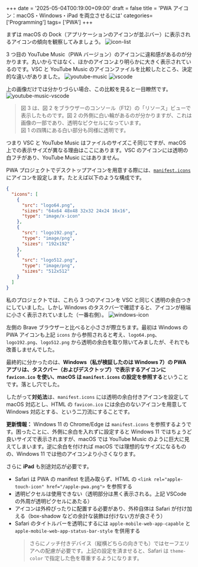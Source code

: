 +++
date = '2025-05-04T00:19:00+09:00'
draft = false
title = 'PWA アイコン：macOS・Windows・iPad を両立させるには'
categories= ['Programming']
tags= ['PWA']
+++

まずは macOS の Dock（アプリケーションのアイコンが並ぶバー）に表示されるアイコンの傾向を観察してみましょう。
![icon-list](/img/icon-list.webp)

3 つ目の YouTube Music（PWA バージョン）のアイコンに違和感があるのが分かります。丸いからではなく、ほかのアイコンより明らかに大きく表示されているのです。VSC と YouTube Music のアイコンファイルを比較したところ、決定的な違いがありました。
![youtube-music](/img/youtube-music.webp)
![vscode](/img/vscode.webp)

上の画像だけでは分かりづらい場合、この比較を見ると一目瞭然です。
![youtube-music-vscode](/img/youtube-music-vscode.webp)

> 図 3 は、図 2 をブラウザーのコンソール（F12）の「リソース」ビューで表示したものです。図 2 の外側に白い輪があるのが分かりますが、これは画像の一部であり、透明なピクセルになっています。  
> 図 1 の四隅にある白い部分も同様に透明です。

つまり VSC と YouTube Music はファイルのサイズこそ同じですが、macOS 上での表示サイズが異なる理由はここにあります。VSC のアイコンには透明の白フチがあり、YouTube Music にはありません。

PWA プロジェクトでデスクトップアイコンを用意する際には、[`manifest.icons`](https://developer.mozilla.org/zh-CN/docs/Web/Manifest) にアイコンを設定します。たとえば以下のような構成です。

```json
{
  "icons": [
    {
      "src": "logo64.png",
      "sizes": "64x64 48x48 32x32 24x24 16x16",
      "type": "image/x-icon"
    },
    {
      "src": "logo192.png",
      "type": "image/png",
      "sizes": "192x192"
    },
    {
      "src": "logo512.png",
      "type": "image/png",
      "sizes": "512x512"
    }
  ]
}
```

私のプロジェクトでは、これら 3 つのアイコンを VSC と同じく透明の余白つきにしていました。しかし Windows のタスクバーで確認すると、アイコンが極端に小さく表示されていました（一番右側）。
![windows-icon](/img/windows-icon.webp)

左側の Brave ブラウザーと比べると小ささが際立ちます。最初は Windows の PWA アイコンも上記 `icons` から参照されると考え、`logo64.png`、`logo192.png`、`logo512.png` から透明の余白を取り除いてみましたが、それでも改善しませんでした。

最終的に分かったのは、**Windows（私が検証したのは Windows 7）の PWA アプリは、タスクバー（およびデスクトップ）で表示するアイコンに `favicon.ico` を使い、macOS は `manifest.icons` の設定を参照する**ということです。落とし穴でした。

したがって**対処法**は、`manifest.icons` には透明の余白付きアイコンを設定して macOS 対応とし、HTML の `favicon.ico` には余白のないアイコンを用意して Windows 対応とする、という二刀流にすることです。

**更新情報：** Windows 11 の Chrome/Edge は `manifest.icons` を参照するようです。困ったことに、外側に余白を入れずに設定すると Windows 11 ではちょうど良いサイズで表示されますが、macOS では YouTube Music のように巨大に見えてしまいます。逆に余白を付ければ macOS では理想的なサイズになるものの、Windows 11 では他のアイコンより小さくなります。

さらに **iPad** も別途対応が必要です。

- Safari は PWA の manifest を読み取らず、HTML の `<link rel="apple-touch-icon" href="/apple-pwa.png">` を参照する
- 透明ピクセルは使用できない（透明部分は黒く表示される。上記 VSCode の外周が透明ピクセルにあたる）
- アイコンは外枠ぴったりに配置する必要があり、外枠自体は Safari が付け加える（box-shadow などの余計な装飾は付けない方が良さそう）
- Safari のタイトルバーを透明にするには `apple-mobile-web-app-capable` と `apple-mobile-web-app-status-bar-style` を併用する  
  > さらにノッチ付きデバイス（縦横どちらの向きでも）ではセーフエリアへの配慮が必要です。上記の設定を済ませると、Safari は `theme-color` で指定した色を尊重するようになります。
